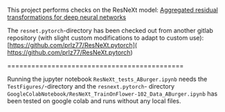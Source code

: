 This project performs checks on the ResNeXt model: 
[Aggregated residual transformations for deep neural networks](https://arxiv.org/abs/1611.05431)

The `resnet.pytorch`-directory has been checked out from another gitlab repository (with slight custom modifications to adapt to custom use): [https://github.com/prlz77/ResNeXt.pytorch]( https://github.com/prlz77/ResNeXt.pytorch) 

============================================

Running the jupyter notebook `ResNeXt_tests_ABurger.ipynb` needs the `TestFigures/`-directory and the `resnext.pytorch`- directory `GoogleColabNotebook/ResNeXt_TrainOnFlower-102_Data_ABurger.ipynb` has been tested on google colab and runs without any local files.

